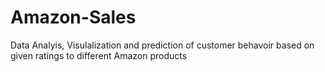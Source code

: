 # Amazon-Sales
Data Analyis, Visulalization and prediction of customer behavoir based on given ratings to different Amazon products
